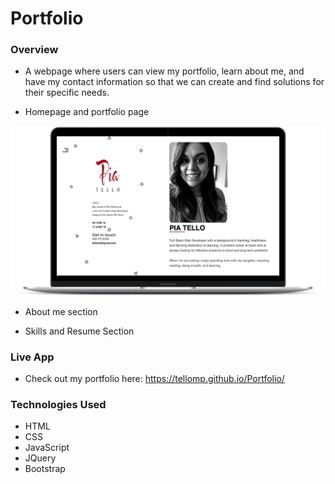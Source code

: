 # Portfolio

### Overview
* A webpage where users can view my portfolio, learn about me, and have my contact information so that we can create and find solutions for their specific needs.




* Homepage and portfolio page


![alt text][logo]

[logo]: https://github.com/tellomp/Portfolio/blob/master/images/home.png "Portfolio"


* About me section

* Skills and Resume Section

### Live App
* Check out my portfolio here: https://tellomp.github.io/Portfolio/

### Technologies Used
* HTML
* CSS
* JavaScript
* JQuery
* Bootstrap
